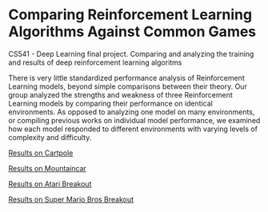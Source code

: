# Comparing Reinforcement Learning Algorithms Against Common Games
CS541 - Deep Learning final project. Comparing and analyzing the training and results of deep reinforcement learning algoritms

There is very little standardized performance analysis of Reinforcement Learning models, beyond simple comparisons between their theory. Our group analyzed the strengths and weakness of three Reinforcement Learning models by comparing their performance on identical environments. As opposed to analyzing one model on many environments, or compiling previous works on individual model performance, we examined how each model responded to different environments with varying levels of complexity and difficulty.

[Results on Cartpole](https://github.com/SeanJan0/ReinforceComparison/blob/main/Cartpole_scores.png?raw=true)

[Results on Mountaincar](https://github.com/SeanJan0/ReinforceComparison/blob/main/Mountaincar_scores.png?raw=true)

[Results on Atari Breakout](https://github.com/SeanJan0/ReinforceComparison/blob/main/Breakout_scores.png?raw=true)

[Results on Super Mario Bros Breakout](https://github.com/SeanJan0/ReinforceComparison/blob/main/Mario_scores.png?raw=true)